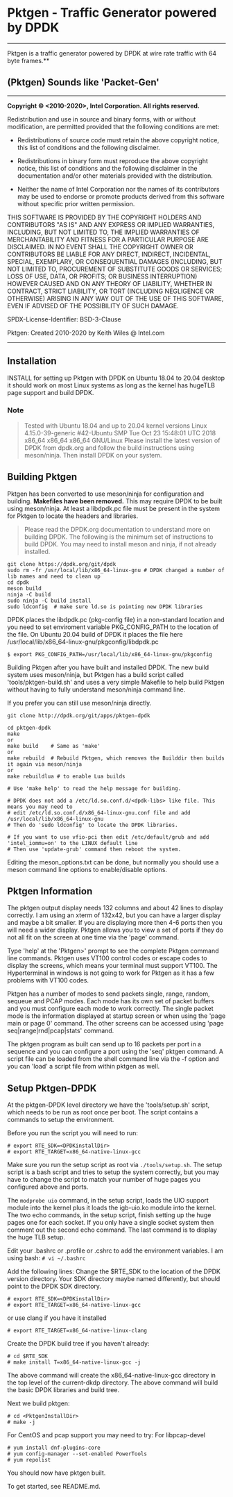 # Pktgen - Traffic Generator powered by DPDK

---
Pktgen is a traffic generator powered by DPDK at wire rate traffic with 64 byte frames.**

## (Pktgen) Sounds like 'Packet-Gen'

---
**Copyright &copy; \<2010-2020\>, Intel Corporation. All rights reserved.**

Redistribution and use in source and binary forms, with or without
modification, are permitted provided that the following conditions
are met:

- Redistributions of source code must retain the above copyright
notice, this list of conditions and the following disclaimer.

- Redistributions in binary form must reproduce the above copyright
notice, this list of conditions and the following disclaimer in
the documentation and/or other materials provided with the
distribution.

- Neither the name of Intel Corporation nor the names of its
contributors may be used to endorse or promote products derived
from this software without specific prior written permission.

THIS SOFTWARE IS PROVIDED BY THE COPYRIGHT HOLDERS AND CONTRIBUTORS
"AS IS" AND ANY EXPRESS OR IMPLIED WARRANTIES, INCLUDING, BUT NOT
LIMITED TO, THE IMPLIED WARRANTIES OF MERCHANTABILITY AND FITNESS
FOR A PARTICULAR PURPOSE ARE DISCLAIMED. IN NO EVENT SHALL THE
COPYRIGHT OWNER OR CONTRIBUTORS BE LIABLE FOR ANY DIRECT, INDIRECT,
INCIDENTAL, SPECIAL, EXEMPLARY, OR CONSEQUENTIAL DAMAGES
(INCLUDING, BUT NOT LIMITED TO, PROCUREMENT OF SUBSTITUTE GOODS OR
SERVICES; LOSS OF USE, DATA, OR PROFITS; OR BUSINESS INTERRUPTION)
HOWEVER CAUSED AND ON ANY THEORY OF LIABILITY, WHETHER IN CONTRACT,
STRICT LIABILITY, OR TORT (INCLUDING NEGLIGENCE OR OTHERWISE)
ARISING IN ANY WAY OUT OF THE USE OF THIS SOFTWARE, EVEN IF ADVISED
OF THE POSSIBILITY OF SUCH DAMAGE.

SPDX-License-Identifier: BSD-3-Clause

Pktgen: Created 2010-2020 by Keith Wiles @ Intel.com

---

## Installation

INSTALL for setting up Pktgen with DPDK on Ubuntu 18.04 to 20.04 desktop
it should work on most Linux systems as long as the kernel has hugeTLB page support and build DPDK.

### Note

>Tested with Ubuntu 18.04 and up to 20.04 kernel versions
Linux 4.15.0-39-generic #42-Ubuntu SMP Tue Oct 23 15:48:01 UTC 2018 x86_64 x86_64 x86_64 GNU/Linux
Please install the latest version of DPDK from dpdk.org and follow the build instructions
using meson/ninja. Then install DPDK on your system.

## Building Pktgen

Pktgen has been converted to use meson/ninja for configuration and building. **Makefiles have been removed.** This may require DPDK to be built
using meson/ninja. At least a libdpdk.pc file must be present in the system for Pktgen to locate the headers and libraries.

>Please read the DPDK.org documentation to understand more on building DPDK. The following is the minimum set of
instructions to build DPDK. You may need to install meson and ninja, if not already installed.

```console
git clone https://dpdk.org/git/dpdk
sudo rm -fr /usr/local/lib/x86_64-linux-gnu # DPDK changed a number of lib names and need to clean up
cd dpdk
meson build
ninja -C build
sudo ninja -C build install
sudo ldconfig  # make sure ld.so is pointing new DPDK libraries
```

DPDK places the libdpdk.pc (pkg-config file) in a non-standard location and you need to set enviroment variable PKG_CONFIG_PATH to the location of the file. On Ubuntu 20.04 build of DPDK it places the file here /usr/local/lib/x86_64-linux-gnu/pkgconfig/libdpdk.pc

```console
$ export PKG_CONFIG_PATH=/usr/local/lib/x86_64-linux-gnu/pkgconfig
```

Building Pktgen after you have built and installed DPDK. The new build system uses meson/ninja, but Pktgen has a build script
called 'tools/pktgen-build.sh' and uses a very simple Makefile to help build Pktgen without having to fully understand meson/ninja command line.

If you prefer you can still use meson/ninja directly.

```console
git clone http://dpdk.org/git/apps/pktgen-dpdk

cd pktgen-dpdk
make
or
make build    # Same as 'make'
or
make rebuild  # Rebuild Pktgen, which removes the Builddir then builds it again via meson/ninja
or
make rebuildlua # to enable Lua builds

# Use 'make help' to read the help message for building.

# DPDK does not add a /etc/ld.so.conf.d/<dpdk-libs> like file. This means you may need to
# edit /etc/ld.so.conf.d/x86_64-linux-gnu.conf file and add /usr/local/lib/x86_64-linux-gnu
# Then do 'sudo ldconfig' to locate the DPDK libraries.

# If you want to use vfio-pci then edit /etc/default/grub and add 'intel_iommu=on' to the LINUX default line
# Then use 'update-grub' command then reboot the system.
```

Editing the meson_options.txt can be done, but normally you should use a meson command line options to enable/disable options.

## Pktgen Information

The pktgen output display needs 132 columns and about 42 lines to display
correctly. I am using an xterm of 132x42, but you can have a larger display
and maybe a bit smaller. If you are displaying more then 4-6 ports then you
will need a wider display. Pktgen allows you to view a set of ports if they
do not all fit on the screen at one time via the 'page' command.

Type 'help' at the 'Pktgen>' prompt to see the complete Pktgen command line
commands. Pktgen uses VT100 control codes or escape codes to display the screens,
which means your terminal must support VT100. The Hyperterminal in windows is not
going to work for Pktgen as it has a few problems with VT100 codes.

Pktgen has a number of modes to send packets single, range, random, sequeue and
PCAP modes. Each mode has its own set of packet buffers and you must configure
each mode to work correctly. The single packet mode is the information displayed
at startup screen or when using the 'page main or page 0' command. The other
screens can be accessed using 'page seq|range|rnd|pcap|stats' command.

The pktgen program as built can send up to 16 packets per port in a sequence
and you can configure a port using the 'seq' pktgen command. A script file
can be loaded from the shell command line via the -f option and you can 'load'
a script file from within pktgen as well.

## Setup Pktgen-DPDK

At the pktgen-DPDK level directory we have the 'tools/setup.sh' script,
which needs to be run as root once per boot. The script contains a commands to setup
the environment.

Before you run the script you will need to run:

    # export RTE_SDK=<DPDKinstallDir>
    # export RTE_TARGET=x86_64-native-linux-gcc

Make sure you run the setup script as root via `./tools/setup.sh`. The setup
script is a bash script and tries to setup the system correctly, but you may have to
change the script to match your number of huge pages you configured above and ports.

The `modprobe uio` command, in the setup script, loads the UIO support module into the
kernel plus it loads the igb-uio.ko module into the kernel. The two echo commands,
in the setup script, finish setting up the huge pages one for each socket. If you
only have a single socket system then comment out the second echo command. The last
command is to display the huge TLB setup.

Edit your .bashrc or .profile or .cshrc to add the environment variables.
I am using bash: `# vi ~/.bashrc`

Add the following lines: Change the $RTE_SDK to the location of the DPDK version
directory. Your SDK directory maybe named differently, but should point to the DPDK
SDK directory.

    # export RTE_SDK=<DPDKinstallDir>
    # export RTE_TARGET=x86_64-native-linux-gcc

or use clang if you have it installed

    # export RTE_TARGET=x86_64-native-linux-clang

Create the DPDK build tree if you haven't already:

    # cd $RTE_SDK
    # make install T=x86_64-native-linux-gcc -j

The above command will create the x86_64-native-linux-gcc directory in the
top level of the current-dkdp directory. The above command will build the basic
DPDK libraries and build tree.

Next we build pktgen:

    # cd <PktgenInstallDir>
    # make -j

For CentOS and pcap support you may need to try:
For libpcap-devel

    # yum install dnf-plugins-core
    # yum config-manager --set-enabled PowerTools
    # yum repolist

You should now have pktgen built.

To get started, see README.md.

